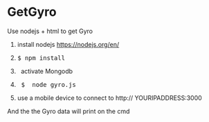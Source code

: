 # GetGyro
Use nodejs + html to get Gyro 


1. install nodejs
    https://nodejs.org/en/

2.   <pre>$ npm install</pre> 

3.   activate Mongodb

4.   <pre> $  node gyro.js</pre>

5.  use a mobile device to connect to http:// YOURIPADDRESS:3000


And the the Gyro data will print on the cmd  

